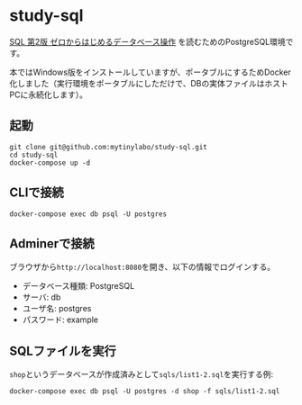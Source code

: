 # study-sql
[SQL 第2版 ゼロからはじめるデータベース操作](https://www.amazon.co.jp/dp/4798144452) を読むためのPostgreSQL環境です。

本ではWindows版をインストールしていますが、ポータブルにするためDocker化しました（実行環境をポータブルにしただけで、DBの実体ファイルはホストPCに永続化します）。

## 起動

```
git clone git@github.com:mytinylabo/study-sql.git
cd study-sql
docker-compose up -d
```

## CLIで接続

```
docker-compose exec db psql -U postgres
```

## Adminerで接続

ブラウザから`http://localhost:8080`を開き、以下の情報でログインする。

- データベース種類: PostgreSQL
- サーバ: db
- ユーザ名: postgres
- パスワード: example

## SQLファイルを実行

`shop`というデータベースが作成済みとして`sqls/list1-2.sql`を実行する例:

```
docker-compose exec db psql -U postgres -d shop -f sqls/list1-2.sql
```

